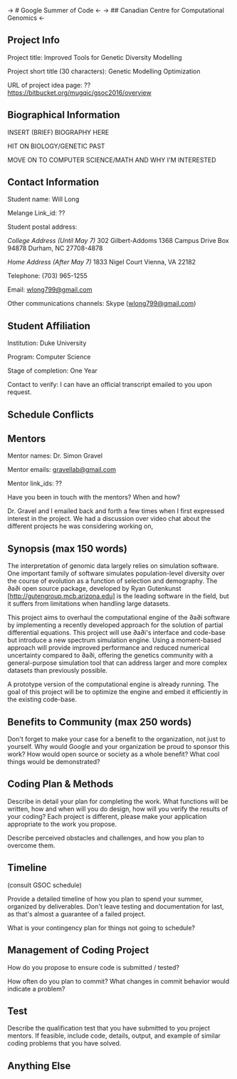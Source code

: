 -> # Google Summer of Code <- 
-> ## Canadian Centre for Computational Genomics <-

## Project Info

Project title: Improved Tools for Genetic Diversity Modelling

Project short title (30 characters): Genetic Modelling Optimization

URL of project idea page: ?? https://bitbucket.org/mugqic/gsoc2016/overview

## Biographical Information

INSERT (BRIEF) BIOGRAPHY HERE

HIT ON BIOLOGY/GENETIC PAST

MOVE ON TO COMPUTER SCIENCE/MATH AND WHY I'M INTERESTED

## Contact Information

Student name: Will Long

Melange Link_id: ??

Student postal address:

*College Address (Until May 7)*
302 Gilbert-Addoms
1368 Campus Drive
Box 94878
Durham, NC 27708-4878

*Home Address (After May 7)*
1833 Nigel Court
Vienna, VA 22182

Telephone: (703) 965-1255 

Email: wlong799@gmail.com

Other communications channels: Skype (wlong799@gmail.com)


## Student Affiliation

Institution: Duke University

Program: Computer Science

Stage of completion: One Year

Contact to verify: I can have an official transcript emailed to you upon request.


## Schedule Conflicts



## Mentors

Mentor names: Dr. Simon Gravel

Mentor emails: gravellab@gmail.com

Mentor link_ids: ??

Have you been in touch with the mentors? When and how? 

Dr. Gravel and I emailed back and forth a few times when I first expressed interest in the project. We had a discussion over video chat about the different projects he was considering working on, 


## Synopsis (max 150 words)

The interpretation of genomic data largely relies on simulation software. One important family of software simulates population-level diversity over the course of evolution as a function of selection and demography. The ∂a∂i open source package, developed by Ryan Gutenkunst [http://gutengroup.mcb.arizona.edu] is the leading software in the field, but it suffers from limitations when handling large datasets.

This project aims to overhaul the computational engine of the ∂a∂i software by implementing a recently developed approach for the solution of partial differential equations.  This project will use ∂a∂i's interface and code-base but introduce a new spectrum simulation engine. Using a moment-based approach will provide improved performance and reduced numerical uncertainty compared to ∂a∂i, offering the genetics community with a general-purpose simulation tool that can address larger and more complex datasets than previously possible. 

A prototype version of the computational engine is already running. The goal of this project will be to optimize the engine and embed it efficiently in the existing code-base. 

##  Benefits to Community (max 250 words)

Don't forget to make your case for a benefit to the organization, not just to yourself.  Why would Google and your organization be proud to sponsor this work? How would open source or society as a whole benefit? What cool things would be demonstrated?




## Coding Plan & Methods

Describe in detail your plan for completing the work.  What functions will be written, how and when will you do design, how will you verify the results of your coding?  Each project is different, please make your application appropriate to the work you propose.  

Describe perceived obstacles and challenges, and how you plan to overcome them.



## Timeline

(consult GSOC schedule)

Provide a detailed timeline of how you plan to spend your summer, organized by deliverables.  Don't leave testing and documentation for last, as that's almost a guarantee of a failed project. 

What is your contingency plan for things not going to schedule? 


## Management of Coding Project

How do you propose to ensure code is submitted / tested?

How often do you plan to commit?  What changes in commit behavior would indicate a problem?


## Test

Describe the qualification test that you have submitted to you project mentors.  If feasible, include code, details, output, and example of similar coding problems that you have solved.


## Anything Else
